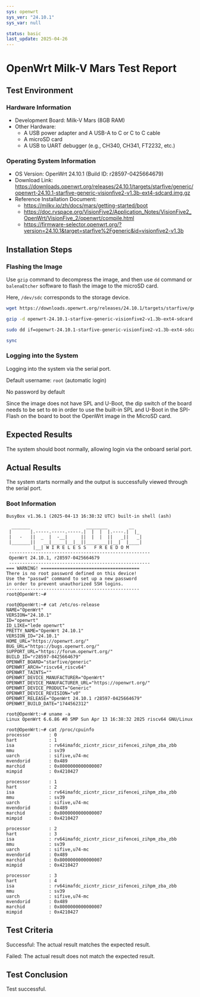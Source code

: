 ```yaml
---
sys: openwrt
sys_ver: "24.10.1"
sys_var: null

status: basic
last_update: 2025-04-26
---
```


# OpenWrt Milk-V Mars Test Report

## Test Environment

### Hardware Information

- Development Board: Milk-V Mars (8GB RAM)
- Other Hardware:
  - A USB power adapter and A USB-A to C or C to C cable
  - A microSD card
  - A USB to UART debugger (e.g., CH340, CH341, FT2232, etc.)

### Operating System Information

- OS Version: OpenWrt 24.10.1 (Build ID: r28597-0425664679)
- Download Link: <https://downloads.openwrt.org/releases/24.10.1/targets/starfive/generic/openwrt-24.10.1-starfive-generic-visionfive2-v1.3b-ext4-sdcard.img.gz>
- Reference Installation Document:
  - <https://milkv.io/zh/docs/mars/getting-started/boot>
  - <https://doc.rvspace.org/VisionFive2/Application_Notes/VisionFive2_OpenWrt/VisionFive_2/openwrt/compile.html>
  - <https://firmware-selector.openwrt.org/?version=24.10.1&target=starfive%2Fgeneric&id=visionfive2-v1.3b>

## Installation Steps

### Flashing the Image

Use `gzip` command to decompress the image,  and then use `dd` command or `balenaEtcher` software to flash the image to the microSD card.

Here, `/dev/sdc` corresponds to the storage device.

```bash
wget https://downloads.openwrt.org/releases/24.10.1/targets/starfive/generic/openwrt-24.10.1-starfive-generic-visionfive2-v1.3b-ext4-sdcard.img.gz

gzip -d openwrt-24.10.1-starfive-generic-visionfive2-v1.3b-ext4-sdcard.img.gz

sudo dd if=openwrt-24.10.1-starfive-generic-visionfive2-v1.3b-ext4-sdcard.img of=/dev/sdX bs=1M status=progress

sync
```

### Logging into the System

Logging into the system via the serial port.

Default username: `root` (automatic login)

No password by default

Since the image does not have SPL and U-Boot, the dip switch of the board needs to be set to `00` in order to use the built-in SPL and U-Boot in the SPI-Flash on the board to boot the OpenWrt image in the MicroSD card.

## Expected Results

The system should boot normally, allowing login via the onboard serial port.

## Actual Results

The system starts normally and the output is successfully viewed through the serial port.

### Boot Information

```log
BusyBox v1.36.1 (2025-04-13 16:38:32 UTC) built-in shell (ash)

  _______                     ________        __
 |       |.-----.-----.-----.|  |  |  |.----.|  |_
 |   -   ||  _  |  -__|     ||  |  |  ||   _||   _|
 |_______||   __|_____|__|__||________||__|  |____|
          |__| W I R E L E S S   F R E E D O M
 -----------------------------------------------------
 OpenWrt 24.10.1, r28597-0425664679
 -----------------------------------------------------
=== WARNING! =====================================
There is no root password defined on this device!
Use the "passwd" command to set up a new password
in order to prevent unauthorized SSH logins.
--------------------------------------------------
root@OpenWrt:~# 

root@OpenWrt:~# cat /etc/os-release
NAME="OpenWrt"
VERSION="24.10.1"
ID="openwrt"
ID_LIKE="lede openwrt"
PRETTY_NAME="OpenWrt 24.10.1"
VERSION_ID="24.10.1"
HOME_URL="https://openwrt.org/"
BUG_URL="https://bugs.openwrt.org/"
SUPPORT_URL="https://forum.openwrt.org/"
BUILD_ID="r28597-0425664679"
OPENWRT_BOARD="starfive/generic"
OPENWRT_ARCH="riscv64_riscv64"
OPENWRT_TAINTS=""
OPENWRT_DEVICE_MANUFACTURER="OpenWrt"
OPENWRT_DEVICE_MANUFACTURER_URL="https://openwrt.org/"
OPENWRT_DEVICE_PRODUCT="Generic"
OPENWRT_DEVICE_REVISION="v0"
OPENWRT_RELEASE="OpenWrt 24.10.1 r28597-0425664679"
OPENWRT_BUILD_DATE="1744562312"

root@OpenWrt:~# uname -a
Linux OpenWrt 6.6.86 #0 SMP Sun Apr 13 16:38:32 2025 riscv64 GNU/Linux

root@OpenWrt:~# cat /proc/cpuinfo
processor       : 0
hart            : 1
isa             : rv64imafdc_zicntr_zicsr_zifencei_zihpm_zba_zbb
mmu             : sv39
uarch           : sifive,u74-mc
mvendorid       : 0x489
marchid         : 0x8000000000000007
mimpid          : 0x4210427

processor       : 1
hart            : 2
isa             : rv64imafdc_zicntr_zicsr_zifencei_zihpm_zba_zbb
mmu             : sv39
uarch           : sifive,u74-mc
mvendorid       : 0x489
marchid         : 0x8000000000000007
mimpid          : 0x4210427

processor       : 2
hart            : 3
isa             : rv64imafdc_zicntr_zicsr_zifencei_zihpm_zba_zbb
mmu             : sv39
uarch           : sifive,u74-mc
mvendorid       : 0x489
marchid         : 0x8000000000000007
mimpid          : 0x4210427

processor       : 3
hart            : 4
isa             : rv64imafdc_zicntr_zicsr_zifencei_zihpm_zba_zbb
mmu             : sv39
uarch           : sifive,u74-mc
mvendorid       : 0x489
marchid         : 0x8000000000000007
mimpid          : 0x4210427
```

## Test Criteria

Successful: The actual result matches the expected result.

Failed: The actual result does not match the expected result.

## Test Conclusion

Test successful.
